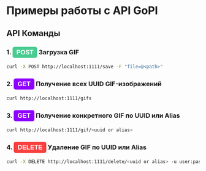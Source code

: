 # Примеры работы с API GoPI

<script setup>
import { useData } from 'vitepress'
const { site, theme, page, frontmatter } = useData()
</script>

<style>
.api-endpoint {
  font-family: Arial, sans-serif;
  font-weight: bold;
  color: white;
  padding: 5px 10px;
  border-radius: 5px;
  display: inline-block;
}

.get {
  background-color: #8F00FF;
}

.post {
  background-color: #49cc90;
}

.put {
  background-color: #fca130;
}

.delete {
  background-color: #f93e3e;
}
</style>

## API Команды

### 1. <span class="api-endpoint post"> POST</span> Загрузка GIF
```bash
curl -X POST http://localhost:1111/save -F "file=@<path>"
```

### 2. <span class="api-endpoint get"> GET</span> Получение всех UUID GIF-изображений
```bash
curl http://localhost:1111/gifs
```

### 3. <span class="api-endpoint get"> GET</span> Получение конкретного GIF по UUID или Alias
```bash
curl http://localhost:1111/gif/<uuid or alias>
```

### 4. <span class="api-endpoint delete"> DELETE</span> Удаление GIF по UUID или Alias
```bash
curl -X DELETE http://localhost:1111/delete/<uuid or alias> -u user:pass
```
